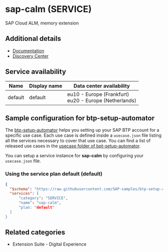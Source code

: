 # sap-calm (SERVICE)

SAP Cloud ALM, memory extension

## Additional details
- [Documentation](https://support.sap.com/en/alm/sap-cloud-alm.html)
- [Discovery Center](https://discovery-center.cloud.sap/serviceCatalog/sap-cloud-alm-memory-extension)

## Service availability

| Name | Display name | Data center availability  |
|------|----------------|---------------------------|
|  default  |  default  | eu10 - Europe (Frankfurt)<br> eu20 - Europe (Netherlands)  |

## Sample configuration for btp-setup-automator

The [btp-setup-automator](https://github.com/SAP-samples/btp-setup-automator) helps you setting up your SAP BTP account for a specific use case. Each use case is defined inside a `usecase.json` file listing all the services necessary to cover that use case. You can find a list of released use cases in the [usecase folder of bpt-setup-automator](https://github.com/SAP-samples/btp-setup-automator/tree/main/usecases).

You can setup a service instance for **sap-calm** by configuring your `usecase.json` file.

### Using the service plan **default** (default)

```json
{
  "$schema": "https://raw.githubusercontent.com/SAP-samples/btp-setup-automator/main/libs/btpsa-usecase.json",
  "services": [
      "category": "SERVICE",
      "name": "sap-calm",
      "plan: "default"
  ]
}
```


## Related categories
- Extension Suite - Digital Experience